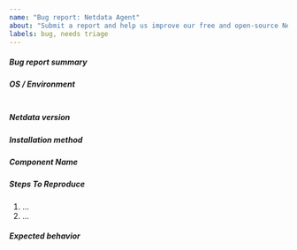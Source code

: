 ```yaml
---
name: "Bug report: Netdata Agent"
about: "Submit a report and help us improve our free and open-source Netdata Agent"
labels: bug, needs triage
---
```


<!--
When creating a bug report please:
- Verify first that your issue is not already reported on GitHub.
- Test if the latest release and master branch are affected too.
-->

##### Bug report summary

<!-- Provide a clear and concise description of the bug you're experiencing. -->

##### OS / Environment

<!--
Provide as much information about your environment (which operating system and distribution you're using, if Netdata is running in a container, etc.)
as possible to allow us reproduce this bug faster.

To get this information, execute the following commands based on your operating system:
- uname -a; grep -Hv "^#" /etc/*release  # Linux
- uname -a; uname -K                     # BSD
- uname -a; sw_vers                      # macOS

Place the output from the command in the code section below.  
 -->

```

```

##### Netdata version

<!--
Provide output of `netdata -W buildinfo`.

If your Netdata Agent is older, and doesn't support buildinfo, do the following:
Provide output of `netdata -V`.
 
If Netdata is running, execute: $(ps aux | grep -E -o "[a-zA-Z/]+netdata ") -V
 -->

##### Installation method

<!--
Tell us which installation method you used (https://learn.netdata.cloud/docs/agent/packaging/installer#alternative-methods).

If you built Netdata Agent from source, provide a list of build time configure options.
 -->

##### Component Name

<!--
Let us know which component is affected by the bug. Our code is structured according to its component,
so the component name is the same as the top level directory of the repository.
For example, a bug in the dashboard would be under the web component.
-->

##### Steps To Reproduce

<!--
Describe how you found this bug and how we can reproduce it, preferably with a minimal test-case scenario.
If you'd like to attach larger files, use gist.github.com and paste in links.
-->

1. ...
2. ...

##### Expected behavior

<!-- Provide a clear and concise description of what you expected to happen. -->
